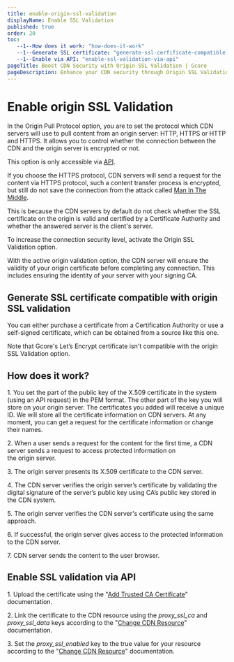 ```yaml
---
title: enable-origin-ssl-validation
displayName: Enable SSL Validation
published: true
order: 20
toc:
   --1--How does it work: "how-does-it-work"
   --1--Generate SSL certificate: "generate-ssl-cerfificate-compatible-with-origin-ssl-validation"
   --1--Enable via API: "enable-ssl-validation-via-api"
pageTitle: Boost CDN Security with Origin SSL Validation | Gcore
pageDescription: Enhance your CDN security through Origin SSL Validation—an effective way to safeguard the connection between CDN and the origin server.
---
```

# Enable origin SSL Validation
 
In the Origin Pull Protocol option, you are to set the protocol which CDN servers will use to pull content from an origin server: HTTP, HTTPS or HTTP and HTTPS. It allows you to control whether the connection between the CDN and the origin server is encrypted or not. 
<alert-element type="info" title="Info">
 
This option is only accessible via <a href="https://api.gcore.com/docs/iam" target="_blank">API</a>.  
 
</alert-element>

If you choose the HTTPS protocol, CDN servers will send a request for the content via HTTPS protocol, such a content transfer process is encrypted, but still do not save the connection from the attack called <a href="https://en.wikipedia.org/wiki/Man-in-the-middle_attack" target="_blank">Man In The Middle</a>. 

This is because the CDN servers by default do not check whether the SSL certificate on the origin is valid and certified by a Certificate Authority and whether the answered server is the client's server.  

To increase the connection security level, activate the Origin SSL Validation option.  

With the active origin validation option, the CDN server will ensure the validity of your origin certificate before completing any connection. This includes ensuring the identity of your server with your signing CA. 

## Generate SSL certificate compatible with origin SSL validation

You can either purchase a certificate from a Certification Authority or use a self-signed certificate, which can be obtained from a source like this one. 

Note that Gcore's Let’s Encrypt certificate isn't compatible with the origin SSL Validation option.

## How does it work?

1\. You set the part of the public key of the X.509 certificate in the system (using an API request) in the PEM format. The other part of the key you will store on your origin server. The certificates you added will receive a unique ID. We will store all the certificate information on CDN servers. At any moment, you can get a request for the certificate information or change their names.  

2\. When a user sends a request for the content for the first time, a CDN server sends a request to access protected information on the origin server. 

3\. The origin server presents its X.509 certificate to the CDN server. 

4\. The CDN server verifies the origin server’s certificate by validating the digital signature of the server’s public key using CA’s public key stored in the CDN system. 

5\. The origin server verifies the CDN server's certificate using the same approach.  

6\. If successful, the origin server gives access to the protected information to the CDN server. 

7\. CDN server sends the content to the user browser.

## Enable SSL validation via API

1\. Upload the certificate using the "<a href="https://api.gcore.com/docs/cdn#tag/CA-certificates/operation/ca_certitifactes-add" target="_blank">Add Trusted CA Certificate</a>" documentation.

2\. Link the certificate to the CDN resource using the *proxy_ssl_ca* and *proxy_ssl_data* keys according to the "<a href="https://api.gcore.com/docs/cdn#tag/Resources/operation/change_cdn_resource" target="_blank">Change CDN Resource</a>" documentation.

3\. Set the *proxy_ssl_enabled* key to the true value for your resource according to the "<a href="https://api.gcore.com/docs/cdn#tag/Resources/operation/change_cdn_resource" target="_blank">Change CDN Resource</a>" documentation.